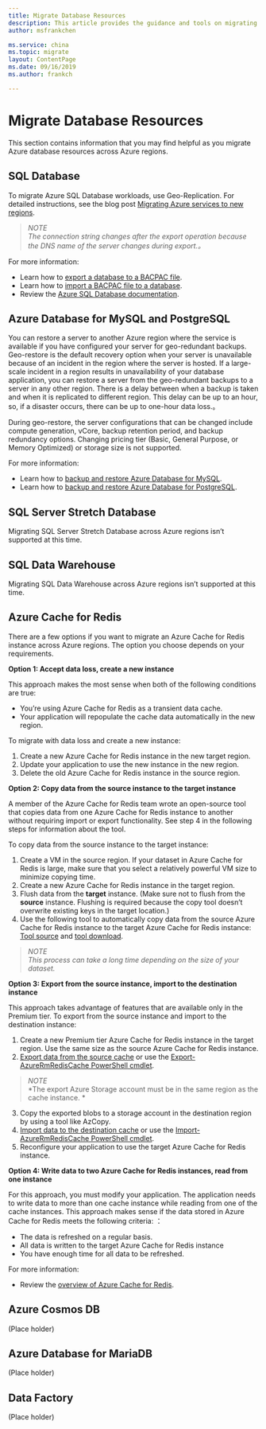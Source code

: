 ```yaml
---
title: Migrate Database Resources
description: This article provides the guidance and tools on migrating databases resources.
author: msfrankchen

ms.service: china 
ms.topic: migrate
layout: ContentPage 
ms.date: 09/16/2019
ms.author: frankch

---
```



# Migrate Database Resources

This section contains information that you may find helpful as you migrate Azure database resources across Azure regions.

## SQL Database

To migrate Azure SQL Database workloads, use Geo-Replication. For detailed instructions, see the blog post [Migrating Azure services to new regions](https://azure.microsoft.com/en-us/blog/migrating-azure-services-to-new-regions/).

>*NOTE*  
>*The connection string changes after the export operation because the DNS name of the server changes during export.。*

For more information: 
* Learn how to [export a database to a BACPAC file](https://docs.azure.cn/en-us/sql-database/sql-database-export).
* Learn how to [import a BACPAC file to a database](https://docs.azure.cn/en-us/sql-database/sql-database-import).
* Review the [Azure SQL Database documentation](https://docs.azure.cn/en-us/sql-database/).

## Azure Database for MySQL and PostgreSQL

You can restore a server to another Azure region where the service is available if you have configured your server for geo-redundant backups. Geo-restore is the default recovery option when your server is unavailable because of an incident in the region where the server is hosted. If a large-scale incident in a region results in unavailability of your database application, you can restore a server from the geo-redundant backups to a server in any other region. There is a delay between when a backup is taken and when it is replicated to different region. This delay can be up to an hour, so, if a disaster occurs, there can be up to one-hour data loss.。

During geo-restore, the server configurations that can be changed include compute generation, vCore, backup retention period, and backup redundancy options. Changing pricing tier (Basic, General Purpose, or Memory Optimized) or storage size is not supported.

For more information:
* Learn how to [backup and restore Azure Database for MySQL](https://docs.azure.cn/en-us/mysql/concepts-backup).
* Learn how to [backup and restore Azure Database for PostgreSQL](https://docs.azure.cn/en-us/postgresql/concepts-backup).

## SQL Server Stretch Database

Migrating SQL Server Stretch Database across Azure regions isn’t supported at this time.

## SQL Data Warehouse

Migrating SQL Data Warehouse across Azure regions isn’t supported at this time.

## Azure Cache for Redis

There are a few options if you want to migrate an Azure Cache for Redis instance across Azure regions. The option you choose depends on your requirements.

**Option 1: Accept data loss, create a new instance**

This approach makes the most sense when both of the following conditions are true:
*	You’re using Azure Cache for Redis as a transient data cache.
* Your application will repopulate the cache data automatically in the new region. 

To migrate with data loss and create a new instance: 
1.	Create a new Azure Cache for Redis instance in the new target region.
2.	Update your application to use the new instance in the new region.
3.	Delete the old Azure Cache for Redis instance in the source region.


**Option 2: Copy data from the source instance to the target instance**

A member of the Azure Cache for Redis team wrote an open-source tool that copies data from one Azure Cache for Redis instance to another without requiring import or export functionality. See step 4 in the following steps for information about the tool.

To copy data from the source instance to the target instance: 
1. Create a VM in the source region. If your dataset in Azure Cache for Redis is large, make sure that you select a relatively powerful VM size to minimize copying time.
2. Create a new Azure Cache for Redis instance in the target region.
3. Flush data from the **target** instance. (Make sure not to flush from the **source** instance. Flushing is required because the copy tool doesn’t overwrite existing keys in the target location.) 
4. Use the following tool to automatically copy data from the source Azure Cache for Redis instance to the target Azure Cache for Redis instance: [Tool source](https://github.com/deepakverma/redis-copy) and [tool download](https://github.com/deepakverma/redis-copy/releases/download/alpha/Release.zip).

>*NOTE*  
>*This process can take a long time depending on the size of your dataset.*

**Option 3: Export from the source instance, import to the destination instance**

This approach takes advantage of features that are available only in the Premium tier. 
To export from the source instance and import to the destination instance: 
1. Create a new Premium tier Azure Cache for Redis instance in the target region. Use the same size as the source Azure Cache for Redis instance.
2. [Export data from the source cache](https://docs.azure.cn/azure-cache-for-redis/cache-how-to-import-export-data) or use the [Export-AzureRmRedisCache PowerShell cmdlet](https://docs.microsoft.com/powershell/module/azurerm.rediscache/export-azurermrediscache?view=azurermps-6.13.0&viewFallbackFrom=azurermps-6.4.0).
>*NOTE*  
>*The export Azure Storage account must be in the same region as the cache instance. *
3. Copy the exported blobs to a storage account in the destination region by using a tool like AzCopy.
4. [Import data to the destination cache](https://docs.azure.cn/azure-cache-for-redis/cache-how-to-import-export-data) or use the [Import-AzureRmRedisCache PowerShell cmdlet](https://docs.microsoft.com/powershell/module/azurerm.rediscache/import-azurermrediscache?view=azurermps-6.13.0&viewFallbackFrom=azurermps-6.4.0).
5. Reconfigure your application to use the target Azure Cache for Redis instance.

**Option 4: Write data to two Azure Cache for Redis instances, read from one instance**

For this approach, you must modify your application. The application needs to write data to more than one cache instance while reading from one of the cache instances. This approach makes sense if the data stored in Azure Cache for Redis meets the following criteria: ：
* The data is refreshed on a regular basis.
* All data is written to the target Azure Cache for Redis instance
* You have enough time for all data to be refreshed.
 
For more information: 
* Review the [overview of Azure Cache for Redis](https://docs.azure.cn/zh-cn/azure-cache-for-redis/cache-overview).

## Azure Cosmos DB
(Place holder)

## Azure Database for MariaDB
(Place holder)

## Data Factory
(Place holder)




